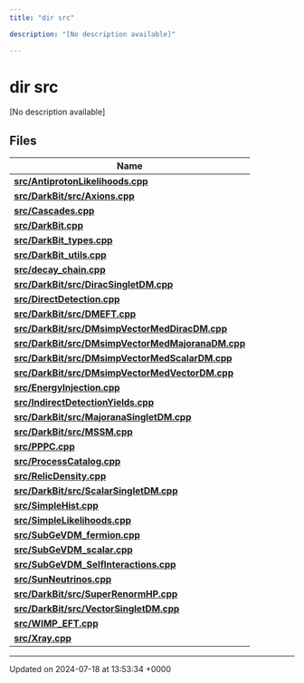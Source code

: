 ```yaml
---
title: "dir src"

description: "[No description available]"

---
```


# dir src

[No description available]

## Files

| Name           |
| -------------- |
| **[src/AntiprotonLikelihoods.cpp](/documentation/code/files/antiprotonlikelihoods_8cpp/#file-src-antiprotonlikelihoods-cpp)**  |
| **[src/DarkBit/src/Axions.cpp](/documentation/code/files/darkbit_2src_2axions_8cpp/#file-src-darkbit-src-axions-cpp)**  |
| **[src/Cascades.cpp](/documentation/code/files/cascades_8cpp/#file-src-cascades-cpp)**  |
| **[src/DarkBit.cpp](/documentation/code/files/darkbit_8cpp/#file-src-darkbit-cpp)**  |
| **[src/DarkBit_types.cpp](/documentation/code/files/darkbit__types_8cpp/#file-src-darkbit-types-cpp)**  |
| **[src/DarkBit_utils.cpp](/documentation/code/files/darkbit__utils_8cpp/#file-src-darkbit-utils-cpp)**  |
| **[src/decay_chain.cpp](/documentation/code/files/decay__chain_8cpp/#file-src-decay-chain-cpp)**  |
| **[src/DarkBit/src/DiracSingletDM.cpp](/documentation/code/files/darkbit_2src_2diracsingletdm_8cpp/#file-src-darkbit-src-diracsingletdm-cpp)**  |
| **[src/DirectDetection.cpp](/documentation/code/files/directdetection_8cpp/#file-src-directdetection-cpp)**  |
| **[src/DarkBit/src/DMEFT.cpp](/documentation/code/files/darkbit_2src_2dmeft_8cpp/#file-src-darkbit-src-dmeft-cpp)**  |
| **[src/DarkBit/src/DMsimpVectorMedDiracDM.cpp](/documentation/code/files/darkbit_2src_2dmsimpvectormeddiracdm_8cpp/#file-src-darkbit-src-dmsimpvectormeddiracdm-cpp)**  |
| **[src/DarkBit/src/DMsimpVectorMedMajoranaDM.cpp](/documentation/code/files/darkbit_2src_2dmsimpvectormedmajoranadm_8cpp/#file-src-darkbit-src-dmsimpvectormedmajoranadm-cpp)**  |
| **[src/DarkBit/src/DMsimpVectorMedScalarDM.cpp](/documentation/code/files/darkbit_2src_2dmsimpvectormedscalardm_8cpp/#file-src-darkbit-src-dmsimpvectormedscalardm-cpp)**  |
| **[src/DarkBit/src/DMsimpVectorMedVectorDM.cpp](/documentation/code/files/darkbit_2src_2dmsimpvectormedvectordm_8cpp/#file-src-darkbit-src-dmsimpvectormedvectordm-cpp)**  |
| **[src/EnergyInjection.cpp](/documentation/code/files/energyinjection_8cpp/#file-src-energyinjection-cpp)**  |
| **[src/IndirectDetectionYields.cpp](/documentation/code/files/indirectdetectionyields_8cpp/#file-src-indirectdetectionyields-cpp)**  |
| **[src/DarkBit/src/MajoranaSingletDM.cpp](/documentation/code/files/darkbit_2src_2majoranasingletdm_8cpp/#file-src-darkbit-src-majoranasingletdm-cpp)**  |
| **[src/DarkBit/src/MSSM.cpp](/documentation/code/files/darkbit_2src_2mssm_8cpp/#file-src-darkbit-src-mssm-cpp)**  |
| **[src/PPPC.cpp](/documentation/code/files/pppc_8cpp/#file-src-pppc-cpp)**  |
| **[src/ProcessCatalog.cpp](/documentation/code/files/processcatalog_8cpp/#file-src-processcatalog-cpp)**  |
| **[src/RelicDensity.cpp](/documentation/code/files/relicdensity_8cpp/#file-src-relicdensity-cpp)**  |
| **[src/DarkBit/src/ScalarSingletDM.cpp](/documentation/code/files/darkbit_2src_2scalarsingletdm_8cpp/#file-src-darkbit-src-scalarsingletdm-cpp)**  |
| **[src/SimpleHist.cpp](/documentation/code/files/simplehist_8cpp/#file-src-simplehist-cpp)**  |
| **[src/SimpleLikelihoods.cpp](/documentation/code/files/simplelikelihoods_8cpp/#file-src-simplelikelihoods-cpp)**  |
| **[src/SubGeVDM_fermion.cpp](/documentation/code/files/subgevdm__fermion_8cpp/#file-src-subgevdm-fermion-cpp)**  |
| **[src/SubGeVDM_scalar.cpp](/documentation/code/files/subgevdm__scalar_8cpp/#file-src-subgevdm-scalar-cpp)**  |
| **[src/SubGeVDM_SelfInteractions.cpp](/documentation/code/files/subgevdm__selfinteractions_8cpp/#file-src-subgevdm-selfinteractions-cpp)**  |
| **[src/SunNeutrinos.cpp](/documentation/code/files/sunneutrinos_8cpp/#file-src-sunneutrinos-cpp)**  |
| **[src/DarkBit/src/SuperRenormHP.cpp](/documentation/code/files/darkbit_2src_2superrenormhp_8cpp/#file-src-darkbit-src-superrenormhp-cpp)**  |
| **[src/DarkBit/src/VectorSingletDM.cpp](/documentation/code/files/darkbit_2src_2vectorsingletdm_8cpp/#file-src-darkbit-src-vectorsingletdm-cpp)**  |
| **[src/WIMP_EFT.cpp](/documentation/code/files/wimp__eft_8cpp/#file-src-wimp-eft-cpp)**  |
| **[src/Xray.cpp](/documentation/code/files/xray_8cpp/#file-src-xray-cpp)**  |






-------------------------------

Updated on 2024-07-18 at 13:53:34 +0000
